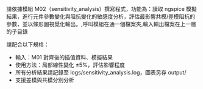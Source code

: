 請依據模組 M02（sensitivity_analysis）撰寫程式，功能為：讀取 ngspice 模擬結果，進行元件參數變化與阻抗變化的敏感度分析，評估最影響共模/差模阻抗的參數，並以條形圖視覺化輸出。,呼叫模組在通一個檔案夾,輸入輸出檔案在上一層的子目錄

請配合以下規格：
- 輸入：M01 對齊後的插值資料、模擬結果
- 使用方法：局部線性變化 ±5%，評估影響程度
- 所有分析結果請記錄至 logs/sensitivity_analysis.log，圖表另存 output/
- 支援差模與共模分別分析
